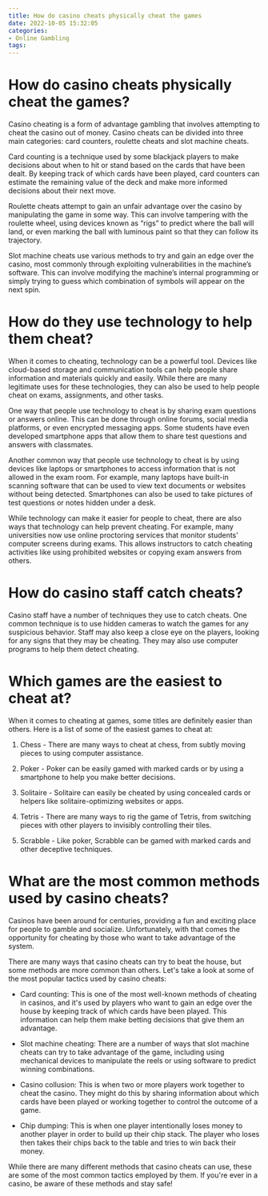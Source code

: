 ```yaml
---
title: How do casino cheats physically cheat the games
date: 2022-10-05 15:32:05
categories:
- Online Gambling
tags:
---
```



#  How do casino cheats physically cheat the games?

Casino cheating is a form of advantage gambling that involves attempting to cheat the casino out of money. Casino cheats can be divided into three main categories: card counters, roulette cheats and slot machine cheats.

Card counting is a technique used by some blackjack players to make decisions about when to hit or stand based on the cards that have been dealt. By keeping track of which cards have been played, card counters can estimate the remaining value of the deck and make more informed decisions about their next move. 

Roulette cheats attempt to gain an unfair advantage over the casino by manipulating the game in some way. This can involve tampering with the roulette wheel, using devices known as “rigs” to predict where the ball will land, or even marking the ball with luminous paint so that they can follow its trajectory. 

Slot machine cheats use various methods to try and gain an edge over the casino, most commonly through exploiting vulnerabilities in the machine’s software. This can involve modifying the machine’s internal programming or simply trying to guess which combination of symbols will appear on the next spin.

#  How do they use technology to help them cheat?

When it comes to cheating, technology can be a powerful tool. Devices like cloud-based storage and communication tools can help people share information and materials quickly and easily. While there are many legitimate uses for these technologies, they can also be used to help people cheat on exams, assignments, and other tasks.

One way that people use technology to cheat is by sharing exam questions or answers online. This can be done through online forums, social media platforms, or even encrypted messaging apps. Some students have even developed smartphone apps that allow them to share test questions and answers with classmates.

Another common way that people use technology to cheat is by using devices like laptops or smartphones to access information that is not allowed in the exam room. For example, many laptops have built-in scanning software that can be used to view text documents or websites without being detected. Smartphones can also be used to take pictures of test questions or notes hidden under a desk.

While technology can make it easier for people to cheat, there are also ways that technology can help prevent cheating. For example, many universities now use online proctoring services that monitor students’ computer screens during exams. This allows instructors to catch cheating activities like using prohibited websites or copying exam answers from others.

#  How do casino staff catch cheats?

Casino staff have a number of techniques they use to catch cheats. One common technique is to use hidden cameras to watch the games for any suspicious behavior. Staff may also keep a close eye on the players, looking for any signs that they may be cheating. They may also use computer programs to help them detect cheating.

#  Which games are the easiest to cheat at?

When it comes to cheating at games, some titles are definitely easier than others. Here is a list of some of the easiest games to cheat at:

1. Chess - There are many ways to cheat at chess, from subtly moving pieces to using computer assistance.

2. Poker - Poker can be easily gamed with marked cards or by using a smartphone to help you make better decisions.

3. Solitaire - Solitaire can easily be cheated by using concealed cards or helpers like solitaire-optimizing websites or apps.

4. Tetris - There are many ways to rig the game of Tetris, from switching pieces with other players to invisibly controlling their tiles.

5. Scrabble - Like poker, Scrabble can be gamed with marked cards and other deceptive techniques.

#  What are the most common methods used by casino cheats?

Casinos have been around for centuries, providing a fun and exciting place for people to gamble and socialize. Unfortunately, with that comes the opportunity for cheating by those who want to take advantage of the system.

There are many ways that casino cheats can try to beat the house, but some methods are more common than others. Let's take a look at some of the most popular tactics used by casino cheats:

* Card counting: This is one of the most well-known methods of cheating in casinos, and it's used by players who want to gain an edge over the house by keeping track of which cards have been played. This information can help them make betting decisions that give them an advantage.

* Slot machine cheating: There are a number of ways that slot machine cheats can try to take advantage of the game, including using mechanical devices to manipulate the reels or using software to predict winning combinations.

* Casino collusion: This is when two or more players work together to cheat the casino. They might do this by sharing information about which cards have been played or working together to control the outcome of a game.

* Chip dumping: This is when one player intentionally loses money to another player in order to build up their chip stack. The player who loses then takes their chips back to the table and tries to win back their money.

While there are many different methods that casino cheats can use, these are some of the most common tactics employed by them. If you're ever in a casino, be aware of these methods and stay safe!